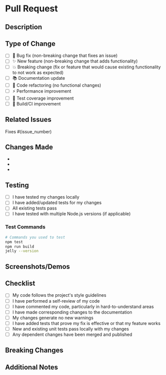 # Pull Request

## Description

<!-- Provide a brief description of your changes -->

## Type of Change

<!-- Check all that apply -->

- [ ] 🐛 Bug fix (non-breaking change that fixes an issue)
- [ ] ✨ New feature (non-breaking change that adds functionality)
- [ ] 💥 Breaking change (fix or feature that would cause existing functionality to not work as expected)
- [ ] 📚 Documentation update
- [ ] 🔧 Code refactoring (no functional changes)
- [ ] ⚡ Performance improvement
- [ ] 🧪 Test coverage improvement
- [ ] 🔨 Build/CI improvement

## Related Issues

<!-- Link any related issues using keywords like "fixes", "closes", "resolves" -->

Fixes #(issue_number)

## Changes Made

<!-- List the specific changes you made -->

-
-
-

## Testing

<!-- Describe how you tested your changes -->

- [ ] I have tested my changes locally
- [ ] I have added/updated tests for my changes
- [ ] All existing tests pass
- [ ] I have tested with multiple Node.js versions (if applicable)

### Test Commands

```bash
# Commands you used to test
npm test
npm run build
jelly --version
```

## Screenshots/Demos

<!-- If applicable, add screenshots or demos to help explain your changes -->

## Checklist

- [ ] My code follows the project's style guidelines
- [ ] I have performed a self-review of my code
- [ ] I have commented my code, particularly in hard-to-understand areas
- [ ] I have made corresponding changes to the documentation
- [ ] My changes generate no new warnings
- [ ] I have added tests that prove my fix is effective or that my feature works
- [ ] New and existing unit tests pass locally with my changes
- [ ] Any dependent changes have been merged and published

## Breaking Changes

<!-- If this is a breaking change, describe what breaks and how users should adapt -->

## Additional Notes

<!-- Any additional information or context for reviewers -->
